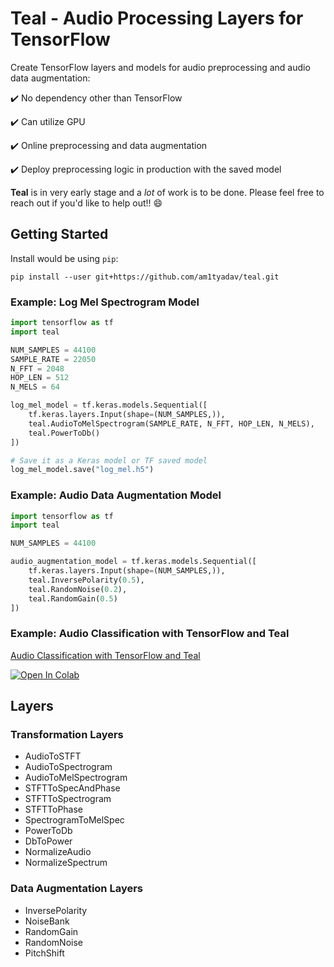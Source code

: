 # Teal - Audio Processing Layers for TensorFlow

Create TensorFlow layers and models for audio preprocessing and audio data augmentation:

:heavy_check_mark: No dependency other than TensorFlow

:heavy_check_mark: Can utilize GPU

:heavy_check_mark: Online preprocessing and data augmentation

:heavy_check_mark: Deploy preprocessing logic in production with the saved model

__Teal__ is in very early stage and a _lot_ of work is to be done. Please feel free to reach out if you'd like to help out!! :smile:

## Getting Started

Install would be using `pip`:

`pip install --user git+https://github.com/am1tyadav/teal.git`

### Example: Log Mel Spectrogram Model

```python
import tensorflow as tf
import teal

NUM_SAMPLES = 44100
SAMPLE_RATE = 22050
N_FFT = 2048
HOP_LEN = 512
N_MELS = 64

log_mel_model = tf.keras.models.Sequential([
    tf.keras.layers.Input(shape=(NUM_SAMPLES,)),
    teal.AudioToMelSpectrogram(SAMPLE_RATE, N_FFT, HOP_LEN, N_MELS),
    teal.PowerToDb()
])

# Save it as a Keras model or TF saved model
log_mel_model.save("log_mel.h5")
```

### Example: Audio Data Augmentation Model

```python
import tensorflow as tf
import teal

NUM_SAMPLES = 44100

audio_augmentation_model = tf.keras.models.Sequential([
    tf.keras.layers.Input(shape=(NUM_SAMPLES,)),
    teal.InversePolarity(0.5),
    teal.RandomNoise(0.2),
    teal.RandomGain(0.5)
])
```

### Example: Audio Classification with TensorFlow and Teal

[Audio Classification with TensorFlow and Teal](examples/Audio_Classification_with_TensorFlow_and_Teal.ipynb)

[![Open In Colab](https://colab.research.google.com/assets/colab-badge.svg)](https://colab.research.google.com/github/am1tyadav/teal/blob/main/examples/Audio_Classification_with_TensorFlow_and_Teal.ipynb)

## Layers

### Transformation Layers

* AudioToSTFT
* AudioToSpectrogram
* AudioToMelSpectrogram
* STFTToSpecAndPhase
* STFTToSpectrogram
* STFTToPhase
* SpectrogramToMelSpec
* PowerToDb
* DbToPower
* NormalizeAudio
* NormalizeSpectrum

### Data Augmentation Layers

* InversePolarity
* NoiseBank
* RandomGain
* RandomNoise
* PitchShift
